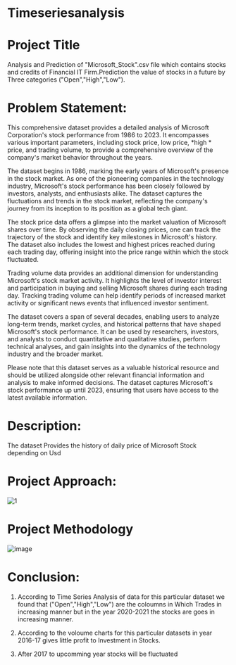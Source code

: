 # Timeseriesanalysis

# Project Title

Analysis and Prediction of "Microsoft_Stock".csv file which contains stocks and credits of Financial IT Firm.Prediction the value of stocks in a future by Three categories ("Open","High","Low").

# Problem Statement:

This comprehensive dataset provides a detailed analysis of Microsoft Corporation's stock performance from 1986 to 2023. It encompasses various important parameters, including stock price, low price, *high * price, and trading volume, to provide a comprehensive overview of the company's market behavior throughout the years.

The dataset begins in 1986, marking the early years of Microsoft's presence in the stock market. As one of the pioneering companies in the technology industry, Microsoft's stock performance has been closely followed by investors, analysts, and enthusiasts alike. The dataset captures the fluctuations and trends in the stock market, reflecting the company's journey from its inception to its position as a global tech giant.

The stock price data offers a glimpse into the market valuation of Microsoft shares over time. By observing the daily closing prices, one can track the trajectory of the stock and identify key milestones in Microsoft's history. The dataset also includes the lowest and highest prices reached during each trading day, offering insight into the price range within which the stock fluctuated.

Trading volume data provides an additional dimension for understanding Microsoft's stock market activity. It highlights the level of investor interest and participation in buying and selling Microsoft shares during each trading day. Tracking trading volume can help identify periods of increased market activity or significant news events that influenced investor sentiment.

The dataset covers a span of several decades, enabling users to analyze long-term trends, market cycles, and historical patterns that have shaped Microsoft's stock performance. It can be used by researchers, investors, and analysts to conduct quantitative and qualitative studies, perform technical analyses, and gain insights into the dynamics of the technology industry and the broader market.

Please note that this dataset serves as a valuable historical resource and should be utilized alongside other relevant financial information and analysis to make informed decisions. The dataset captures Microsoft's stock performance up until 2023, ensuring that users have access to the latest available information.

# Description:

The dataset Provides the history of daily price of Microsoft Stock depending on Usd

# Project Approach:

![1](https://github.com/medesaiprasad4166/Timeseriesanalysis/assets/143246439/744e07e3-aa73-40a3-8731-995861417579)

# Project Methodology

![image](https://github.com/medesaiprasad4166/Timeseriesanalysis/assets/143246439/d93e495f-ee14-4582-ba75-0f6fdba0c657)

# Conclusion:
1) According to Time Series Analysis of data for this particular dataset we found that ("Open","High","Low") are the coloumns in Which Trades in increasing manner but in the year 2020-2021 the stocks are goes in increasing manner.

2) According to the voloume charts for this particular datasets in year 2016-17 gives little profit to Investment in Stocks.

3) After 2017 to upcomming year stocks will be fluctuated 
